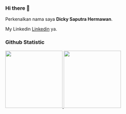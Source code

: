### Hi there 👋


Perkenalkan nama saya **Dicky Saputra Hermawan**.



My Linkedin [Linkedin](edin.com/in/dicky-saputra-hermawan-a81399205/) ya.


### Github Statistic
<p align="left">
<a href="https://github.com/dickysap">
  <img height="180em" src="https://github-readme-stats-eight-theta.vercel.app/api?username=dickysap&show_icons=true&theme=algolia&include_all_commits=true&count_private=true"/>
  <img height="180em" src="https://github-readme-stats-eight-theta.vercel.app/api/top-langs/?username=dickysap&layout=compact&langs_count=8&theme=algolia"/>
</a>
</p>

